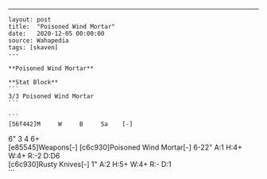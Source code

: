 ---
    layout: post
    title:  "Poisoned Wind Mortar"
    date:   2020-12-05 00:00:00
    source: Wahapedia
    tags: [skaven]
    ---
    
    **Poisoned Wind Mortar**
    
    **Stat Block**
    ```
    3/3 Poisoned Wind Mortar
    ```
    
    ```
    [56f442]M     W     B     Sa    [-]
6"    3     4     6+    
[e85545]Weapons[-]
[c6c930]Poisoned Wind Mortar[-]
6-22"  A:1    H:4+   W:4+   R:-2   D:D6  
[c6c930]Rusty Knives[-]
1"     A:2    H:5+   W:4+   R:-    D:1   
    ```
    
    
    